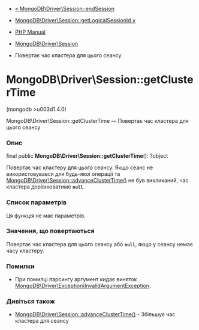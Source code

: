 - [«
MongoDB\Driver\Session::endSession](mongodb-driver-session.endsession.md)
- [MongoDB\Driver\Session::getLogicalSessionId
»](mongodb-driver-session.getlogicalsessionid.md)

- [PHP Manual](index.md)
- [MongoDB\Driver\Session](class.mongodb-driver-session.md)
- Повертає час кластера для цього сеансу

# MongoDB\Driver\Session::getClusterTime

(mongodb \>u003d1.4.0)

MongoDB\Driver\Session::getClusterTime — Повертає час кластера для
цього сеансу

### Опис

final public **MongoDB\Driver\Session::getClusterTime**(): ?object

Повертає час кластеру для цього сеансу. Якщо сеанс не використовувався
для будь-якої операції та
[MongoDB\Driver\Session::advanceClusterTime()](mongodb-driver-session.advanceclustertime.md)
не був викликаний, час кластера дорівнюватиме **`null`**.

### Список параметрів

Ця функція не має параметрів.

### Значення, що повертаються

Повертає час кластера для цього сеансу або **`null`**, якщо у сеансу
немає часу кластеру.

### Помилки

- При помилці парсингу аргумент кидає виняток
[MongoDB\Driver\Exception\InvalidArgumentException](class.mongodb-driver-exception-invalidargumentexception.md).

### Дивіться також

- [MongoDB\Driver\Session::advanceClusterTime()](mongodb-driver-session.advanceclustertime.md) -
Збільшує час кластера для сеансу
